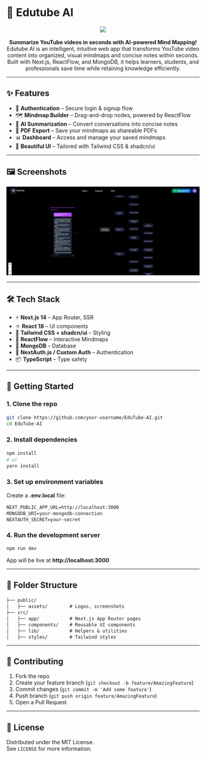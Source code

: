# 🧠 Edutube AI

<p align="center"> <img src="/assets/EdutubeLogoDekstop.png alt="Edutube AI Logo" width="120" /> </p> 

<p align="center"> <strong>Summarize YouTube videos in seconds with AI-powered Mind Mapping!</strong><br /> Edutube AI is an intelligent, intuitive web app that transforms YouTube video content into organized, visual mindmaps and concise notes within seconds. Built with Next.js, ReactFlow, and MongoDB, it helps learners, students, and professionals save time while retaining knowledge efficiently. </p>

---

## ✨ Features

- 🔐 **Authentication** – Secure login & signup flow  
- 🗺️ **Mindmap Builder** – Drag-and-drop nodes, powered by ReactFlow  
- 📝 **AI Summarization** – Convert conversations into concise notes  
- 📄 **PDF Export** – Save your mindmaps as shareable PDFs  
- 📊 **Dashboard** – Access and manage your saved mindmaps  
- 🎨 **Beautiful UI** – Tailored with Tailwind CSS & shadcn/ui  

---

## 🖼️ Screenshots

<p align="center">
  <img src="public/assets/AppSS.png" alt="App Screenshot" width="700" />
</p>

---

## 🛠️ Tech Stack

- ⚡ **Next.js 14** – App Router, SSR  
- ⚛️ **React 18** – UI components  
- 🎨 **Tailwind CSS + shadcn/ui** – Styling  
- 🧩 **ReactFlow** – Interactive Mindmaps  
- 🍃 **MongoDB** – Database  
- 🔑 **NextAuth.js / Custom Auth** – Authentication  
- 📦 **TypeScript** – Type safety  

---

## 🚀 Getting Started

### 1. Clone the repo
```bash
git clone https://github.com/your-username/EduTube-AI.git
cd EduTube-AI
```

### 2. Install dependencies
```bash
npm install
# or
yarn install
```

### 3. Set up environment variables
Create a **.env.local** file:
```env
NEXT_PUBLIC_APP_URL=http://localhost:3000
MONGODB_URI=your-mongodb-connection
NEXTAUTH_SECRET=your-secret
```

### 4. Run the development server
```bash
npm run dev
```

App will be live at **http://localhost:3000**

---

## 📂 Folder Structure
```
├── public/
│   ├── assets/        # Logos, screenshots
├── src/
│   ├── app/           # Next.js App Router pages
│   ├── components/    # Reusable UI components
│   ├── lib/           # Helpers & utilities
│   ├── styles/        # Tailwind styles
```

---

## 🤝 Contributing

1. Fork the repo  
2. Create your feature branch (`git checkout -b feature/AmazingFeature`)  
3. Commit changes (`git commit -m 'Add some feature'`)  
4. Push branch (`git push origin feature/AmazingFeature`)  
5. Open a Pull Request  

---

## 📜 License

Distributed under the MIT License.  
See `LICENSE` for more information.  
